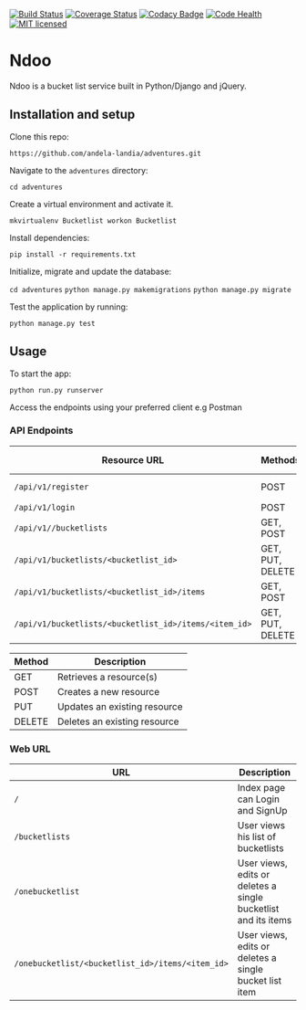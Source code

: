 [![Build Status](https://travis-ci.org/andela-landia/adventures.svg?branch=develop)](https://travis-ci.org/andela-landia/adventures)
[![Coverage Status](https://coveralls.io/repos/github/andela-landia/adventures/badge.svg?branch=develop)](https://coveralls.io/github/andela-landia/adventures?branch=develop)
[![Codacy Badge](https://api.codacy.com/project/badge/Grade/51601f79615546d289e916cd3817847a)](https://www.codacy.com/app/loice-andia/adventures?utm_source=github.com&amp;utm_medium=referral&amp;utm_content=andela-landia/adventures&amp;utm_campaign=Badge_Grade)
[![Code Health](https://landscape.io/github/andela-landia/adventures/develop/landscape.svg?style=flat)](https://landscape.io/github/andela-landia/adventures/develop)
[![MIT licensed](https://img.shields.io/badge/license-MIT-blue.svg)](https://raw.githubusercontent.com/hyperium/hyper/master/LICENSE)


# Ndoo
Ndoo is a bucket list service built in Python/Django and jQuery.

## Installation and setup

Clone this repo:

` https://github.com/andela-landia/adventures.git `

Navigate to the `adventures` directory:

` cd adventures `

Create a virtual environment and activate it.

` mkvirtualenv Bucketlist
workon Bucketlist `

Install dependencies:

` pip install -r requirements.txt `

Initialize, migrate and update the database:

` cd adventures `
` python manage.py makemigrations `
` python manage.py migrate `

Test the application by running:

` python manage.py test `

## Usage

To start the app:

` python run.py runserver `

Access the endpoints using your preferred client e.g Postman

### API Endpoints

| Resource URL | Methods | Description | Requires Token |
| -------- | ------------- | --------- |--------------- |
| `/api/v1/register` | POST  | User registration | FALSE |
| `/api/v1/login` | POST | User login | FALSE |
| `/api/v1//bucketlists` | GET, POST | A user's bucket lists | TRUE |
| `/api/v1/bucketlists/<bucketlist_id>` | GET, PUT, DELETE | A single bucket list | TRUE |
| `/api/v1/bucketlists/<bucketlist_id>/items` | GET, POST | Items in a bucket list | TRUE |
| `/api/v1/bucketlists/<bucketlist_id>/items/<item_id>` | GET, PUT, DELETE | A single bucket list item | TRUE |

| Method | Description |
|------- | ----------- |
| GET | Retrieves a resource(s) |
| POST | Creates a new resource |
| PUT | Updates an existing resource |
| DELETE | Deletes an existing resource |

### Web URL

|  URL |  Description |
| -------- | ------------- |
| `/` |  Index page can Login and SignUp|
| `/bucketlists` | User views his list of bucketlists|
| `/onebucketlist` | User views, edits or deletes a single bucketlist and its items |
| `/onebucketlist/<bucketlist_id>/items/<item_id>` |  User views, edits or deletes a single bucket list item|

